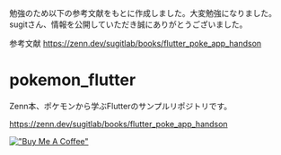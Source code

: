 勉強のため以下の参考文献をもとに作成しました。大変勉強になりました。
sugitさん、情報を公開していただき誠にありがとうございました。

参考文献
https://zenn.dev/sugitlab/books/flutter_poke_app_handson


# pokemon_flutter

Zenn本、ポケモンから学ぶFlutterのサンプルリポジトリです。

https://zenn.dev/sugitlab/books/flutter_poke_app_handson

[!["Buy Me A Coffee"](https://www.buymeacoffee.com/assets/img/custom_images/orange_img.png)](https://www.buymeacoffee.com/sugitlab)